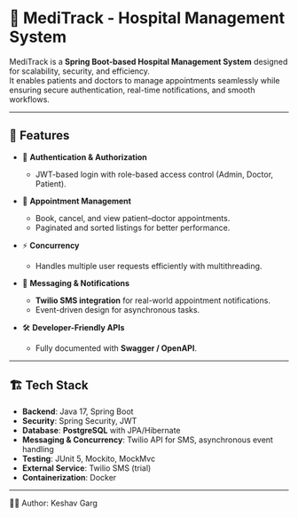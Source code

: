 # 🏥 MediTrack - Hospital Management System

MediTrack is a **Spring Boot-based Hospital Management System** designed for scalability, security, and efficiency.  
It enables patients and doctors to manage appointments seamlessly while ensuring secure authentication, real-time notifications, and smooth workflows.  

---

## 🚀 Features

- 🔐 **Authentication & Authorization**  
  - JWT-based login with role-based access control (Admin, Doctor, Patient).  

- 📅 **Appointment Management**  
  - Book, cancel, and view patient–doctor appointments.  
  - Paginated and sorted listings for better performance.  

- ⚡ **Concurrency**  
  - Handles multiple user requests efficiently with multithreading.  

- 📩 **Messaging & Notifications**  
  - **Twilio SMS integration** for real-world appointment notifications.  
  - Event-driven design for asynchronous tasks.  

- 🛠️ **Developer-Friendly APIs**  
  - Fully documented with **Swagger / OpenAPI**.  

---

## 🏗️ Tech Stack

- **Backend**: Java 17, Spring Boot  
- **Security**: Spring Security, JWT  
- **Database**: **PostgreSQL** with JPA/Hibernate  
- **Messaging & Concurrency**: Twilio API for SMS, asynchronous event handling  
- **Testing**: JUnit 5, Mockito, MockMvc
- **External Service**: Twilio SMS (trial)
- **Containerization**: Docker  

---

👨‍💻 Author: 
Keshav Garg

